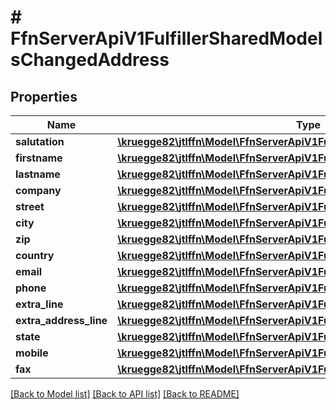 # # FfnServerApiV1FulfillerSharedModelsChangedAddress

## Properties

Name | Type | Description | Notes
------------ | ------------- | ------------- | -------------
**salutation** | [**\kruegge82\jtlffn\Model\FfnServerApiV1FulfillerSharedModelsChangedString**](FfnServerApiV1FulfillerSharedModelsChangedString.md) |  | [optional]
**firstname** | [**\kruegge82\jtlffn\Model\FfnServerApiV1FulfillerSharedModelsChangedString**](FfnServerApiV1FulfillerSharedModelsChangedString.md) |  | [optional]
**lastname** | [**\kruegge82\jtlffn\Model\FfnServerApiV1FulfillerSharedModelsChangedString**](FfnServerApiV1FulfillerSharedModelsChangedString.md) |  | [optional]
**company** | [**\kruegge82\jtlffn\Model\FfnServerApiV1FulfillerSharedModelsChangedString**](FfnServerApiV1FulfillerSharedModelsChangedString.md) |  | [optional]
**street** | [**\kruegge82\jtlffn\Model\FfnServerApiV1FulfillerSharedModelsChangedString**](FfnServerApiV1FulfillerSharedModelsChangedString.md) |  | [optional]
**city** | [**\kruegge82\jtlffn\Model\FfnServerApiV1FulfillerSharedModelsChangedString**](FfnServerApiV1FulfillerSharedModelsChangedString.md) |  | [optional]
**zip** | [**\kruegge82\jtlffn\Model\FfnServerApiV1FulfillerSharedModelsChangedString**](FfnServerApiV1FulfillerSharedModelsChangedString.md) |  | [optional]
**country** | [**\kruegge82\jtlffn\Model\FfnServerApiV1FulfillerSharedModelsChangedString**](FfnServerApiV1FulfillerSharedModelsChangedString.md) |  | [optional]
**email** | [**\kruegge82\jtlffn\Model\FfnServerApiV1FulfillerSharedModelsChangedString**](FfnServerApiV1FulfillerSharedModelsChangedString.md) |  | [optional]
**phone** | [**\kruegge82\jtlffn\Model\FfnServerApiV1FulfillerSharedModelsChangedString**](FfnServerApiV1FulfillerSharedModelsChangedString.md) |  | [optional]
**extra_line** | [**\kruegge82\jtlffn\Model\FfnServerApiV1FulfillerSharedModelsChangedString**](FfnServerApiV1FulfillerSharedModelsChangedString.md) |  | [optional]
**extra_address_line** | [**\kruegge82\jtlffn\Model\FfnServerApiV1FulfillerSharedModelsChangedString**](FfnServerApiV1FulfillerSharedModelsChangedString.md) |  | [optional]
**state** | [**\kruegge82\jtlffn\Model\FfnServerApiV1FulfillerSharedModelsChangedString**](FfnServerApiV1FulfillerSharedModelsChangedString.md) |  | [optional]
**mobile** | [**\kruegge82\jtlffn\Model\FfnServerApiV1FulfillerSharedModelsChangedString**](FfnServerApiV1FulfillerSharedModelsChangedString.md) |  | [optional]
**fax** | [**\kruegge82\jtlffn\Model\FfnServerApiV1FulfillerSharedModelsChangedString**](FfnServerApiV1FulfillerSharedModelsChangedString.md) |  | [optional]

[[Back to Model list]](../../README.md#models) [[Back to API list]](../../README.md#endpoints) [[Back to README]](../../README.md)

